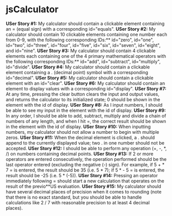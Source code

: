# jsCalculator

**USer Story #1:** My calculator should contain a clickable element containing an = (equal sign) with a corresponding id="equals".
**USer Story #2:** My calculator should contain 10 clickable elements containing one number each from 0-9, with the following corresponding IDs:** id="zero", id="one", id="two", id="three", id="four", id="five", id="six", id="seven", id="eight", and id="nine".
**USer Story #3:** My calculator should contain 4 clickable elements each containing one of the 4 primary mathematical operators with the following corresponding IDs:** id="add", id="subtract", id="multiply", id="divide".
**USer Story #4:** My calculator should contain a clickable element containing a . (decimal point) symbol with a corresponding id="decimal".
**USer Story #5:** My calculator should contain a clickable element with an id="clear".
**USer Story #6:** My calculator should contain an element to display values with a corresponding id="display".
**USer Story #7:** At any time, pressing the clear button clears the input and output values, and returns the calculator to its initialized state; 0 should be shown in the element with the id of display.
**USer Story #8:** As I input numbers, I should be able to see my input in the element with the id of display.
**USer Story #9:** In any order, I should be able to add, subtract, multiply and divide a chain of numbers of any length, and when I hit =, the correct result should be shown in the element with the id of display.
**USer Story #10:** When inputting numbers, my calculator should not allow a number to begin with multiple zeros.
**USer Story #11:** When the decimal element is clicked, a . should append to the currently displayed value; two . in one number should not be accepted.
**USer Story #12:** I should be able to perform any operation (+, -, *, /) on numbers containing decimal points.
**USer Story #13:** If 2 or more operators are entered consecutively, the operation performed should be the last operator entered (excluding the negative (-) sign). For example, if 5 + * 7 = is entered, the result should be 35 (i.e. 5 * 7); if 5 * - 5 = is entered, the result should be -25 (i.e. 5 * (-5)).
**USer Story #14:** Pressing an operator immediately following = should start a new calculation that operates on the result of the previo**US evaluation.
**USer Story #15:** My calculator should have several decimal places of precision when it comes to rounding (note that there is no exact standard, but you should be able to handle calculations like 2 / 7 with reasonable precision to at least 4 decimal places).
